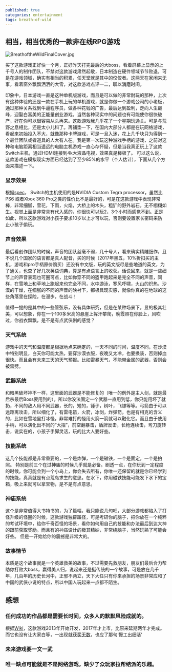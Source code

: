 ```yaml
---
published: true
categories: entertainment
tags: breath-of-wild
---
```

## 相当，相当优秀的一款非在线RPG游戏

![BreathoftheWildFinalCover.jpg]({{site.baseurl}}/images/BreathoftheWildFinalCover.jpg)

买了这款游戏正好快一个月，正好昨天打完最后的大boss，看着屏幕上显示的上千号人的制作团队，不禁对这款游戏肃然起敬，日本制造在硬件领域节节败退，可是在游戏领域，确实有相当的积累，任天堂就是其中的佼佼者。这两天在家闲来无事，看着窗外飘飘洒洒的大雪，对这款游戏点评一二，聊以消磨时间。

印象中，日本游戏一直是这种单机版游戏，而且是可以做的非常耐玩的那种，上次有这种体验的还是一款在手机上玩的单机游戏，就是你做一个游戏公司的小老板，通过那种关系找到牛逼程序员，做各种花钱的广告，最后达到盈利，走向人生巅峰，迎娶白富美的正能量创业游戏。当然各种现实中的问题也有可能使你很快破产，好在你可以很容易从头再来。这款游戏我几乎花了一个星期玩通关。可是与荒野之息相比，还是太小儿科了。再铺垫一下，在国内大部分人都是在玩网络游戏，看起来初始投入不大，就像那种卡牌游戏，可是一旦入迷，花上几千块只为得到一个最佳团队或者道具的人大有人在。我是第一次玩这种游戏手柄的游戏，之前对这种和电脑距离相当遥远的电脑主机游戏一直心存怀疑，但是当我真正玩上了这款Switch主机，通过HDMI连接到4k大液晶电视，效果真是棒极了。 可以这么说，这款游戏在模拟现实方面已经达到了至少85%的水平（个人估计），下面从几个方面来描述一下。

### 显示效果
根据[spec](https://www.nintendo.com/switch/features/tech-specs/)， Switch的主机使用的是NVIDIA Custom Tegra processor，虽然比PS6 或者Xbox 360 Pro之类的性价比不是最好的，可是在这款游戏中表现非常棒，非常细腻，雪花，下雨，火焰，大桥上的木头，粗犷的野外岩石，无不栩栩如生。视觉上面是非常具有代入感的，你很快可以玩2，3个小时而感觉不到。正是如此，所以这款游戏对小孩子要求10岁以上才可以玩，否则要设置家长密码来防止小孩子偷玩。

### 声音效果
最后看创作团队的时候，声音的团队丝毫不弱，几十号人，看来确实精雕细作，且不说几个国家的语言都是真人配音，买的时候（2017年黑五，10%折扣买的主机，游戏和pro手柄原价购买）还没有中文版，玩的英文版尽是些地道的英文，为了通关，也查了好几次英语词典，算是有点语言上的收获。话说回来，就是一些细节上的声音表现也可圈可点，比如你穿不同的盔甲跑起来是完全不同的声音，同样，在雪地上和草地上跑起来也完全不同，水中游泳，寒风呼啸，火山的炽热，沙漠的干燥，在细腻的不同的声音的映衬下，都极具现实感，就像你真的在地球的这些角落里在探险，在漫步，在战斗！

值得一提的是其中的一些管弦乐，没有具体研究，但是在某种场景下，显的极其壮美，可以想象，你在一个100多米高的悬崖上挥汗攀爬，晚霞照在你脸上，风吹过，你战衣飘飘，是不是有点武侠剧的感觉？

### 天气系统
游戏中的天气和温度都是根据地点来确定的，一天不同的时间，温度不同，在沙漠中特别明显，白天你可能太热，要穿沙漠衣服，夜晚又太冷，也要换装，否则掉血很快。而且会有未来三天的天气预报。比如雷暴天气，不能带金属的武器，否则会被雷劈。

### 武器系统
和暗黑破坏神不一样，这里面的武器是不能修复的（唯一的例外是主人剑，就是最后杀最后Boss要用到的），所以你没法固定一个武器一直用到低，你只能用坏了就扔，不同的敌人用不同武器，长的，短的，锤子，树叶，飞镖等等。弓箭由于可以远距离攻击，所以细化了，有雷电箭，火箭，冰剑，炸弹箭，也是有相克的含义的，比如在雪地里打冰怪，非常难打的怪用火箭一箭就可以融化它。而且由于使用手柄，可以演化出不同的“大招”，前空翻暴击，盾牌反击，长枪连续击，弯刀旋转击，说实在的，小孩子手脚灵活，玩的比大人要好些。

### 技能系统
这几个技能都是非常重要的，一个是炸弹，一个是磁铁，一个是固定，一个是拍照。 特别是前三个在过神庙的时候几乎就是必备。剧透一点，在你玩到一定程度的时候，你可能会到一个小岛上，你会失去所有，你唯一还保留的就是你已经学到的技能，真真就是有点荒岛求生的意思。在水下，你用磁铁技能可能发下水下的宝箱，吸上来就可以拿宝物，是不是有点意思。

### 神庙系统
这个是非常值得大书特书的，为了篇幅，我只能说几句吧，大部分游戏都陷入了打怪升级的怪圈的时候，这款游戏独辟蹊径，可是考研你的脑子，把你放在一个纯粹的考试环境中，给你千奇百怪的场景，看你如何用自己的技能和办法最后到达大神的跟前获取奖励。而且有的神庙设计的极其精妙，非常绕脑子，当然玩熟了可能会好些。 但是一开始给你的震撼是非常大的。

### 故事情节
本质是这个故事就是一个英雄救美的故事，不过需要先救朋友，朋友们最后合力帮助你打败大boss，赢得美人归，说起来还是挺传统的一个故事，可是放在几千年，几百年的历史长河中，正邪不两立，天下大任只有你来承担的场景非常应和了中国的武侠小说的特点，所以中国人玩起来一点都不陌生。

## 感想

### 任何成功的作品都是需要长时间，众多人的默默风险成就的。
根据[Wiki](https://zh.wikipedia.org/wiki/%E5%A1%9E%E5%B0%94%E8%BE%BE%E4%BC%A0%E8%AF%B4_%E6%97%B7%E9%87%8E%E4%B9%8B%E6%81%AF)，这款游戏2013年开始开发，2017年才上市，比原来延期两年才完成。而它也没有让大家白等，一出现就[获奖无数](https://zh.wikipedia.org/wiki/%E5%A1%9E%E5%B0%94%E8%BE%BE%E4%BC%A0%E8%AF%B4_%E6%97%B7%E9%87%8E%E4%B9%8B%E6%81%AF#%E7%8D%B2%E7%8D%8E%E8%A8%98%E9%8C%84)，也应了那句‘慢工出细活’

### 未来游戏要一文一武

### 唯一缺点可能就是不是网络游戏，缺少了众玩家拉帮结派的乐趣。
